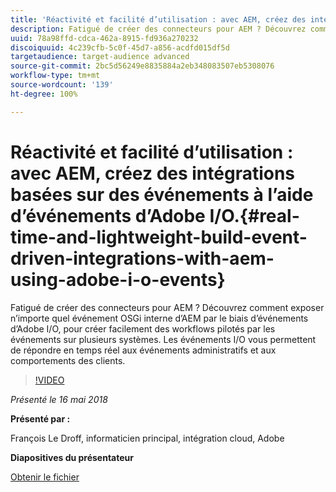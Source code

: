 ```yaml
---
title: 'Réactivité et facilité d’utilisation : avec AEM, créez des intégrations basées sur des événements à l’aide d’événements d’Adobe I/O.'
description: Fatigué de créer des connecteurs pour AEM ? Découvrez comment exposer n’importe quel événement OSGi interne d’AEM par le biais d’événements d’Adobe I/O, pour créer facilement des workflows pilotés par les événements sur plusieurs systèmes. Les événements I/O vous permettent de répondre en temps réel aux événements administratifs et aux comportements des clients.
uuid: 78a98ffd-cdca-462a-8915-fd936a270232
discoiquuid: 4c239cfb-5c0f-45d7-a856-acdfd015df5d
targetaudience: target-audience advanced
source-git-commit: 2bc5d56249e8835884a2eb348083507eb5308076
workflow-type: tm+mt
source-wordcount: '139'
ht-degree: 100%

---
```



# Réactivité et facilité d’utilisation : avec AEM, créez des intégrations basées sur des événements à l’aide d’événements d’Adobe I/O.{#real-time-and-lightweight-build-event-driven-integrations-with-aem-using-adobe-i-o-events}

Fatigué de créer des connecteurs pour AEM ? Découvrez comment exposer n’importe quel événement OSGi interne d’AEM par le biais d’événements d’Adobe I/O, pour créer facilement des workflows pilotés par les événements sur plusieurs systèmes. Les événements I/O vous permettent de répondre en temps réel aux événements administratifs et aux comportements des clients.

>[!VIDEO](https://video.tv.adobe.com/v/22501/?quality=9)

*Présenté le 16 mai 2018*

**Présenté par :**

François Le Droff, informaticien principal, intégration cloud, Adobe

**Diapositives du présentateur**

[Obtenir le fichier](assets/gem-2018-05-aem-events.pdf)

<!--
[Get back to the Overview](https://helpx.adobe.com/experience-manager/kt/eseminars/gems/aem-index.html)
-->

